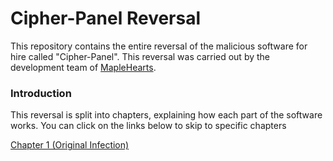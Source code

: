 # Cipher-Panel Reversal
This repository contains the entire reversal of the malicious software for hire called "Cipher-Panel". This reversal was carried out by the development team of [MapleHearts](https://www.maplehearts.net/).

### Introduction
This reversal is split into chapters, explaining how each part of the software works. You can click on the links below to skip to specific chapters

[Chapter 1 (Original Infection)](https://github.com/ericstolly/cipher/)
